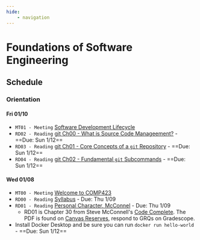 ```yaml
---
hide:
    - navigation
---
```


# Foundations of Software Engineering

## Schedule

### Orientation

#### Fri 01/10

* `MT01 - Meeting` [Software Development Lifecycle](./meetings/2025_01_10.md)
* `RD02 - Reading` [git Ch00 - What is Source Code Manageement?](./resources/git/ch0-introduction.md) - ==Due: Sun 1/12== 
* `RD03 - Reading` [git Ch01 - Core Concepts of a `git` Repository](./resources/git/ch1-git-structure.md)  - ==Due: Sun 1/12== 
* `RD04 - Reading` [git Ch02 - Fundamental `git` Subcommands](./resources/git/ch2-git-fundamental-subcommands.md) - ==Due: Sun 1/12== 

#### Wed 01/08

* `MT00 - Meeting` [Welcome to COMP423](./meetings/2025_01_08.md)
* `RD00 - Reading` [Syllabus](./resources/syllabus.md) - Due: Thu 1/09
* `RD01 - Reading` [Personal Character, McConnel](https://canvas.unc.edu) - Due: Thu 1/09 
    * RD01 is Chapter 30 from Steve McConnell's [Code Complete](https://www.amazon.com/Code-Complete-Practical-Handbook-Construction/dp/0735619670). The PDF is found on [Canvas Reserves](https://canvas.unc.edu), respond to GRQs on Gradescope.
* Install Docker Desktop and be sure you can run `docker run hello-world` - ==Due: Sun 1/12== 